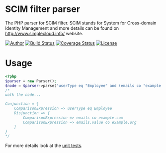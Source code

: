 # SCIM filter parser

The PHP parser for SCIM filter. SCIM stands for System for Cross-domain Identity Management and more details can be
found on http://www.simplecloud.info/ website.

[![Author](http://img.shields.io/badge/author-@tmilos-blue.svg?style=flat-square)](https://twitter.com/tmilos77)
[![Build Status](https://travis-ci.org/tmilos/scim-filrer-parser.svg?branch=master)](https://travis-ci.org/tmilos/scim-filrer-parser)
[![Coverage Status](https://coveralls.io/repos/github/tmilos/scim-filrer-parser/badge.svg?branch=master)](https://coveralls.io/github/tmilos/scim-filrer-parser?branch=master)
[![License](https://img.shields.io/packagist/l/tmilos/scim-filrer-parser.svg)](https://packagist.org/packages/tmilos/scim-filrer-parser)


# Usage

```php
<?php
$parser = new Parser();
$node = $parser->parse('userType eq "Employee" and (emails co "example.com" or emails.value co "example.org")');
/*
walk the node...

Conjunction = {
    ComparisonExpression => userType eq Employee
    Disjunction => {
        ComparisonExpression => emails co example.com
        ComparisonExpression => emails.value co example.org
    }
}
*/
```

For more details look at the [unit tests](tests/ParserTest.php).

